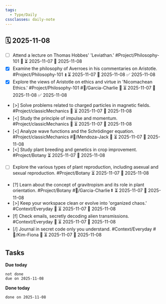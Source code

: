 ```yaml
---
tags:
  - Type/Daily
cssclasses: daily-note
---
```


## 🗓️ 2025-11-08

- [ ] Attend a lecture on Thomas Hobbes' 'Leviathan.' #Project/Philosophy-101 🔽 ⏳ 2025-11-07 📅 2025-11-08
- [x] Examine the philosophy of Averroes in his commentaries on Aristotle. #Project/Philosophy-101 ⏫ ⏳ 2025-11-07 📅 2025-11-08 ✅ 2025-11-08
- [x] Explore the views of Aristotle on ethics and virtue in 'Nicomachean Ethics.' #Project/Philosophy-101 #👤/Garcia-Charlie 🔽 ⏳ 2025-11-07 📅 2025-11-08 ✅ 2025-11-08
- [>] Solve problems related to charged particles in magnetic fields. #Project/classicMechanics 🔺 ⏳ 2025-11-07 📅 2025-11-08
- [<] Study the principle of impulse and momentum. #Project/classicMechanics 🔼 ⏳ 2025-11-07 📅 2025-11-08
- [<] Analyze wave functions and the Schrödinger equation. #Project/classicMechanics #👤/Mendoza-Jack 🔺 ⏳ 2025-11-07 📅 2025-11-08
- [<] Study plant breeding and genetics in crop improvement. #Project/Botany ⏳ 2025-11-07 📅 2025-11-08
- [ ] Explore the various types of plant reproduction, including asexual and sexual reproduction. #Project/Botany ⏳ 2025-11-07 📅 2025-11-08
- [?] Learn about the concept of gravitropism and its role in plant orientation. #Project/Botany #👤/Garcia-Charlie ⏬ ⏳ 2025-11-07 📅 2025-11-08
- [>] Keep your workspace clean or evolve into 'organized chaos.' #Context/Everyday 🔼 ⏳ 2025-11-07 📅 2025-11-08
- [f] Check emails, secretly decoding alien transmissions. #Context/Everyday 🔼 ⏳ 2025-11-07 📅 2025-11-08
- [/] Journal in secret code only you understand. #Context/Everyday #👤/Kim-Fiona 🔼 ⏳ 2025-11-07 📅 2025-11-08

## Tasks

**Due today**

```tasks
not done
due on 2025-11-08
```

**Done today**

```tasks
done on 2025-11-08
```
            